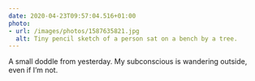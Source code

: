 ```yaml
---
date: 2020-04-23T09:57:04.516+01:00
photo:
- url: /images/photos/1587635821.jpg
  alt: Tiny pencil sketch of a person sat on a bench by a tree.
---
```

A small doddle from yesterday. My subconscious is wandering outside, even if I’m not.
